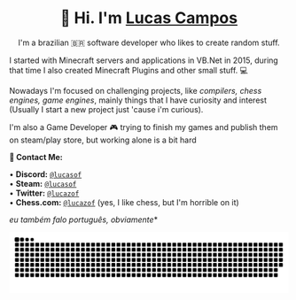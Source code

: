 <h1 align=center>👋 Hi. I'm <a href="https://github.com/lukazof">Lucas Campos</a> </h1>

<p align=center>I'm a brazilian 🇧🇷 software developer who likes to create random stuff.</p>

I started with Minecraft servers and applications in VB.Net in 2015, during that time I also created Minecraft Plugins and other small stuff. 💻

Nowadays I'm focused on challenging projects, like *compilers, chess engines, game engines*, mainly things that I have curiosity and interest (Usually I start a new project just 'cause i'm curious).

I'm also a Game Developer 🎮 trying to finish my games and publish them on steam/play store, but working alone is a bit hard 

**📨 Contact Me:** 

• <strong> Discord:</strong> <code><a href="https://discord.com/users/319652568160534542" target_blank>@lucasof</a></code> <br>
• <strong>Steam:</strong> <code><a href="https://steamcommunity.com/id/lucasof" target_blank>@lucasof</a></code> <br>
• <strong>Twitter:</strong> <code><a href="https://x.com/lucazof" target_blank>@lucazof</a></code> <br>
• <strong>Chess.com:</strong> <code><a href="https://chess.com/member/lucazof" target_blank>@lucazof</a></code> (yes, I like chess, but I'm horrible on it)<br>

*eu também falo português, obviamente**

<picture>
  <source media="(prefers-color-scheme: dark)" srcset="https://raw.githubusercontent.com/platane/platane/output/github-contribution-grid-snake-dark.svg">
  <source media="(prefers-color-scheme: light)" srcset="https://raw.githubusercontent.com/platane/platane/output/github-contribution-grid-snake.svg">
  <img alt="github contribution grid snake animation" src="https://raw.githubusercontent.com/platane/platane/output/github-contribution-grid-snake.svg">
</picture>
